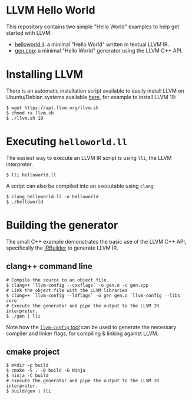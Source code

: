 # LLVM Hello World

This repository contains two simple "Hello World" examples to help get started with LLVM:

* [helloworld.ll](helloworld.ll): a minimal "Hello World" written in textual LLVM IR.
* [gen.cpp](gen.cpp): a minimal "Hello World" generator using the LLVM C++ API.

# Installing LLVM

There is an automatic installation script available to easily install
LLVM on Ubuntu/Debian systems available [here](https://apt.llvm.org/), for
example to install LLVM 19:

```shell
$ wget https://apt.llvm.org/llvm.sh
$ chmod +x llvm.sh
$ ./llvm.sh 19
```

# Executing `helloworld.ll`

The easiest way to execute an LLVM IR script is using `lli`, the LLVM interpreter.

```shell
$ lli helloworld.ll
```

A script can also be compiled into an executable using `clang`:

```shell
$ clang helloworld.ll -o helloworld
$ ./helloworld
```

# Building the generator

The small C++ example demonstrates the basic use of the LLVM C++ API,
specifically the [IRBuilder](https://llvm.org/doxygen/classllvm_1_1IRBuilder.html) to generate LLVM IR.

## clang++ command line

```shell
# Compile the source to an object file.
$ clang++ `llvm-config --cxxflags` -o gen.o -c gen.cpp
# Link the object file with the LLVM libraries
$ clang++ `llvm-config --ldflags` -o gen gen.o `llvm-config --libs core` 
# Execute the generator and pipe the output to the LLVM IR interpreter.
$ ./gen | lli
```

Note how the [`llvm-config` tool](https://llvm.org/docs/CommandGuide/llvm-config.html) can be used to
generate the necessary compiler and linker flags, for compiling & linking against LLVM.

## cmake project

```shell
$ mkdir -p build
$ cmake -S . -B build -G Ninja
$ ninja -C build
# Execute the generator and pipe the output to the LLVM IR interpreter.
$ build/gen | lli
```
